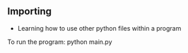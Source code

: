 ## Importing
- Learning how to use other python files within a program

To run the program: python main.py
